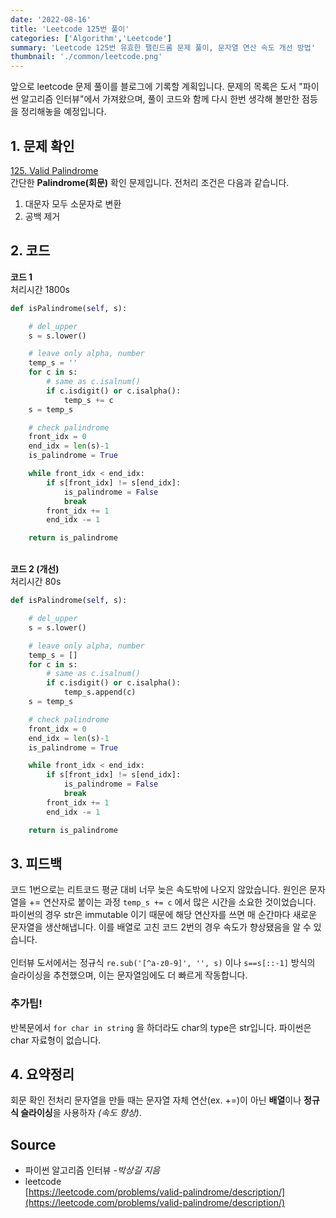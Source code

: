 ```yaml
---
date: '2022-08-16'
title: 'Leetcode 125번 풀이'
categories: ['Algorithm','Leetcode']
summary: 'Leetcode 125번 유효한 팰린드롬 문제 풀이, 문자열 연산 속도 개선 방법'
thumbnail: './common/leetcode.png'
---
```

앞으로 leetcode 문제 풀이를 블로그에 기록할 계획입니다.
문제의 목록은 도서 "파이썬 알고리즘 인터뷰"에서 가져왔으며, 
풀이 코드와 함께 다시 한번 생각해 볼만한 점등을 정리해놓을 예정입니다.

## 1. 문제 확인

[125. Valid Palindrome](https://leetcode.com/problems/valid-palindrome/description/)
\
간단한 **Palindrome(회문)** 확인 문제입니다. 전처리 조건은 다음과 같습니다.
1. 대문자 모두 소문자로 변환  
2. 공백 제거  

## 2. 코드

**코드 1**  
처리시간 1800s
```py
def isPalindrome(self, s):

    # del_upper
    s = s.lower()

    # leave only alpha, number
    temp_s = ''
    for c in s:
        # same as c.isalnum()
        if c.isdigit() or c.isalpha():
            temp_s += c
    s = temp_s

    # check palindrome
    front_idx = 0
    end_idx = len(s)-1
    is_palindrome = True

    while front_idx < end_idx:
        if s[front_idx] != s[end_idx]:
            is_palindrome = False
            break
        front_idx += 1
        end_idx -= 1

    return is_palindrome
```
\
**코드 2 (개선)**  
처리시간 80s
```py
def isPalindrome(self, s):

    # del_upper
    s = s.lower()

    # leave only alpha, number
    temp_s = []
    for c in s:
        # same as c.isalnum()
        if c.isdigit() or c.isalpha():
            temp_s.append(c)
    s = temp_s

    # check palindrome
    front_idx = 0
    end_idx = len(s)-1
    is_palindrome = True

    while front_idx < end_idx:
        if s[front_idx] != s[end_idx]:
            is_palindrome = False
            break
        front_idx += 1
        end_idx -= 1

    return is_palindrome
```

## 3. 피드백

코드 1번으로는 리트코드 평균 대비 너무 늦은 속도밖에 나오지 않았습니다. 원인은 문자열을 += 연산자로 붙이는 과정 `temp_s += c` 에서 많은 시간을 소요한 것이었습니다. 파이썬의 경우 str은 immutable 이기 때문에 해당 연산자를 쓰면 매 순간마다 새로운 문자열을 생산해냅니다.
이를 배열로 고친 코드 2번의 경우 속도가 향상됐음을 알 수 있습니다.  
\
인터뷰 도서에서는 정규식 `re.sub('[^a-z0-9]', '', s)` 이나 `s==s[::-1]` 방식의 슬라이싱을 추천했으며, 이는 문자열임에도 더 빠르게 작동합니다.

### 추가팁!
반복문에서 ```for char in string``` 을 하더라도 char의 type은 str입니다. 파이썬은 char 자료형이 없습니다.

## 4. 요약정리

회문 확인 전처리 문자열을 만들 때는 문자열 자체 연산(ex. +=)이 아닌 **배열**이나 **정규식 슬라이싱**을 사용하자 *(속도 향상)*.

## Source

- 파이썬 알고리즘 인터뷰 *-박상길 지음*
- leetcode  
  [https://leetcode.com/problems/valid-palindrome/description/](https://leetcode.com/problems/valid-palindrome/description/)